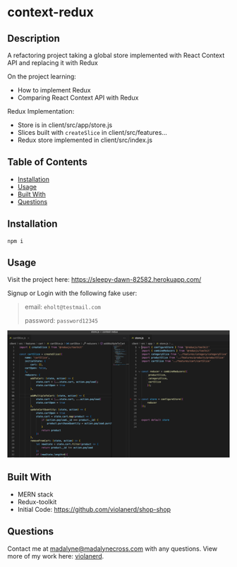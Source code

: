 # context-redux

## Description 
A refactoring project taking a global store implemented with React Context API and replacing it with Redux

On the project learning: 
* How to implement Redux
* Comparing React Context API with Redux 

Redux Implementation:
* Store is in client/src/app/store.js
* Slices built with ```createSlice``` in client/src/features...
* Redux store implemented in client/src/index.js

## Table of Contents
* [Installation](#installation)
* [Usage](#usage)
* [Built With](#built-with)
* [Questions](#questions)

## Installation
~~~
npm i
~~~
## Usage

Visit the project here: https://sleepy-dawn-82582.herokuapp.com/

Signup or Login with the following fake user:
> email: `eholt@testmail.com`
>
> password: `password12345`


![Example of my redux code for cart slice and the store](./Redux.png)

## Built With
* MERN stack
* Redux-toolkit
* Initial Code: https://github.com/violanerd/shop-shop


## Questions

Contact me at madalyne@madalynecross.com with any questions. View more of my work here: [violanerd](https://github.com/violanerd).